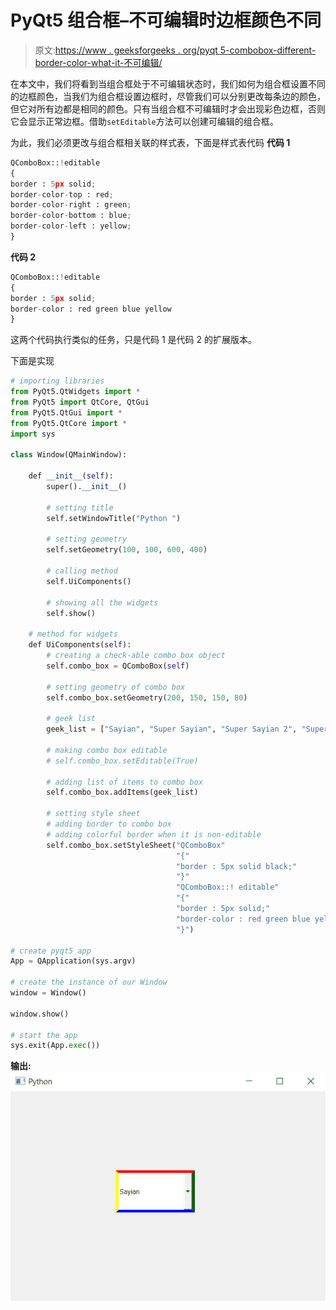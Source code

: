 # PyQt5 组合框–不可编辑时边框颜色不同

> 原文:[https://www . geeksforgeeks . org/pyqt 5-combobox-different-border-color-what-it-不可编辑/](https://www.geeksforgeeks.org/pyqt5-combobox-different-border-color-when-it-is-non-editable/)

在本文中，我们将看到当组合框处于不可编辑状态时，我们如何为组合框设置不同的边框颜色，当我们为组合框设置边框时，尽管我们可以分别更改每条边的颜色，但它对所有边都是相同的颜色。只有当组合框不可编辑时才会出现彩色边框，否则它会显示正常边框。借助`setEditable`方法可以创建可编辑的组合框。

为此，我们必须更改与组合框相关联的样式表，下面是样式表代码
**代码 1**

```py
QComboBox::!editable
{
border : 5px solid;
border-color-top : red;
border-color-right : green;
border-color-bottom : blue;
border-color-left : yellow;
}

```

**代码 2**

```py
QComboBox::!editable
{
border : 5px solid;
border-color : red green blue yellow
}

```

这两个代码执行类似的任务，只是代码 1 是代码 2 的扩展版本。

下面是实现

```py
# importing libraries
from PyQt5.QtWidgets import * 
from PyQt5 import QtCore, QtGui
from PyQt5.QtGui import * 
from PyQt5.QtCore import * 
import sys

class Window(QMainWindow):

    def __init__(self):
        super().__init__()

        # setting title
        self.setWindowTitle("Python ")

        # setting geometry
        self.setGeometry(100, 100, 600, 400)

        # calling method
        self.UiComponents()

        # showing all the widgets
        self.show()

    # method for widgets
    def UiComponents(self):
        # creating a check-able combo box object
        self.combo_box = QComboBox(self)

        # setting geometry of combo box
        self.combo_box.setGeometry(200, 150, 150, 80)

        # geek list
        geek_list = ["Sayian", "Super Sayian", "Super Sayian 2", "Super Sayian B"]

        # making combo box editable
        # self.combo_box.setEditable(True)

        # adding list of items to combo box
        self.combo_box.addItems(geek_list)

        # setting style sheet
        # adding border to combo box
        # adding colorful border when it is non-editable
        self.combo_box.setStyleSheet("QComboBox"
                                     "{"
                                     "border : 5px solid black;"
                                     "}"
                                     "QComboBox::! editable"
                                     "{"
                                     "border : 5px solid;"
                                     "border-color : red green blue yellow;"                                     
                                     "}")

# create pyqt5 app
App = QApplication(sys.argv)

# create the instance of our Window
window = Window()

window.show()

# start the app
sys.exit(App.exec())
```

**输出:**
![](img/e20aa03a7db70db469d9bcfb4a4956bc.png)